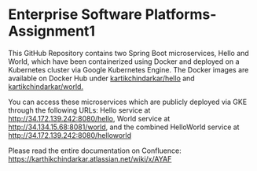 # Enterprise Software Platforms-Assignment1
This GitHub Repository contains two Spring Boot microservices, Hello and World, which have been containerized using Docker and deployed on a Kubernetes cluster via Google Kubernetes Engine. The Docker images are available on Docker Hub under [kartikchindarkar/hello](https://hub.docker.com/repository/docker/kartikchindarkar/hello) and [kartikchindarkar/world.](https://hub.docker.com/repository/docker/kartikchindarkar/world)

You can access these microservices which are publicly deployed via GKE through the following URLs:
Hello service at http://34.172.139.242:8080/hello,
World service at http://34.134.15.68:8081/world,
and the combined HelloWorld service at http://34.172.139.242:8080/helloworld

Please read the entire documentation on Confluence:
https://karthikchindarkar.atlassian.net/wiki/x/AYAF
